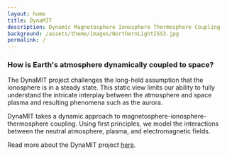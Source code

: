 ```yaml
---
layout: home
title: DynaMIT
description: Dynamic Magnetosphere Ionosphere Thermosphere Coupling
background: /assets/theme/images/NorthernLightISS3.jpg
permalink: /
---
```


### **How is Earth's atmosphere dynamically coupled to space?**

The DynaMIT project challenges the long-held assumption that the ionosphere is in a steady state. This static view limits our ability to fully understand the intricate interplay between the atmosphere and space plasma and resulting phenomena such as the aurora. 

DynaMIT takes a dynamic approach to magnetosphere-ionosphere-thermosphere coupling. Using first principles, we model the interactions between the neutral atmosphere, plasma, and electromagnetic fields.

Read more about the DynaMIT project [here](https://dynamit-uib.github.io/news-archive/2024/about-dynamit).

<!-- The additional text located after the 2 post cards on the home page has been added to _layouts/home.html -->
